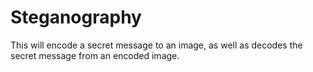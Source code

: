 # Steganography
This will encode a secret message to an image, as well as decodes the secret message from an encoded image.
